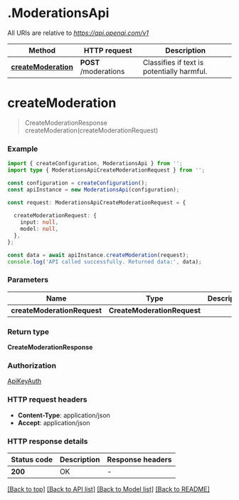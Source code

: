 # .ModerationsApi

All URIs are relative to *https://api.openai.com/v1*

Method | HTTP request | Description
------------- | ------------- | -------------
[**createModeration**](ModerationsApi.md#createModeration) | **POST** /moderations | Classifies if text is potentially harmful.


# **createModeration**
> CreateModerationResponse createModeration(createModerationRequest)


### Example


```typescript
import { createConfiguration, ModerationsApi } from '';
import type { ModerationsApiCreateModerationRequest } from '';

const configuration = createConfiguration();
const apiInstance = new ModerationsApi(configuration);

const request: ModerationsApiCreateModerationRequest = {
  
  createModerationRequest: {
    input: null,
    model: null,
  },
};

const data = await apiInstance.createModeration(request);
console.log('API called successfully. Returned data:', data);
```


### Parameters

Name | Type | Description  | Notes
------------- | ------------- | ------------- | -------------
 **createModerationRequest** | **CreateModerationRequest**|  |


### Return type

**CreateModerationResponse**

### Authorization

[ApiKeyAuth](README.md#ApiKeyAuth)

### HTTP request headers

 - **Content-Type**: application/json
 - **Accept**: application/json


### HTTP response details
| Status code | Description | Response headers |
|-------------|-------------|------------------|
**200** | OK |  -  |

[[Back to top]](#) [[Back to API list]](README.md#documentation-for-api-endpoints) [[Back to Model list]](README.md#documentation-for-models) [[Back to README]](README.md)


